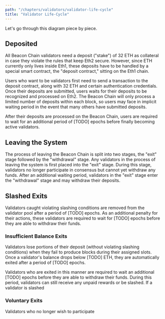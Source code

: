 ```yaml
---
path: "/chapters/validators/validator-life-cycle"
title: "Validator Life-Cycle"
---
```


Let's go through this diagram piece by piece.

## Deposited
All Beacon Chain validators need a deposit ("stake") of 32 ETH as collateral in case they violate the rules that keep Eth2 secure. However, since ETH currently only lives inside Eth1, these deposits have to be handled by a special smart contract, the "deposit contract," sitting on the Eth1 chain.

Users who want to be validators first need to send a transaction to the deposit contract, along with 32 ETH and certain authentication credentials. Once their deposits are submitted, users waits for their deposits to be recognized and processed on Eth2. The Beacon Chain will only process a limited number of deposits within each block, so users may face in implicit waiting period in the event that many others have submitted deposits.

After their deposits are processed on the Beacon Chain, users are required to wait for an additional period of [TODO] epochs before finally becoming active validators.

## Leaving the System
The process of leaving the Beacon Chain is split into two stages, the "exit" stage followed by the "withdrawal" stage. Any validators in the process of leaving the system is first placed into the "exit" stage. During this stage, validators no longer participate in consensus but cannot yet withdraw any funds. After an additional waiting period, validators in the "exit" stage enter the "withdrawal" stage and may withdraw their deposits.

## Slashed Exits
Validators caught violating slashing conditions are removed from the validator pool after a period of [TODO] epochs. As an additional penalty for their actions, these validators are required to wait for [TODO] epochs before they are able to withdraw their funds. 

### Insufficient Balance Exits
Validators lose portions of their deposit (without violating slashing conditions) when they fail to produce blocks during their assigned slots. Once a validator's balance drops below [TODO] ETH, they are automatically exited after a period of [TODO] epochs. 

Validators who are exited in this manner are required to wait an additional [TODO] epochs before they are able to withdraw their funds. During this period, validators can still receive any unpaid rewards or be slashed. If a validator is slashed 

### Voluntary Exits
Validators who no longer wish to participate 
